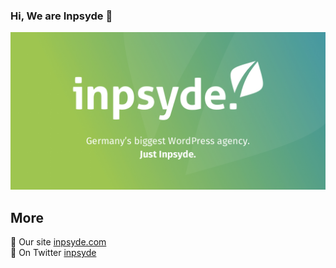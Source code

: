 ### Hi, We are Inpsyde 👋

![Inpsyde Welcome](https://raw.githubusercontent.com/inpsyde/.github/master/profile/inpsyde.jpg?raw=true)

## More
:page_with_curl: Our site [inpsyde.com](https://inpsyde.com/)<br>
:speech_balloon: On Twitter [inpsyde](https://twitter.com/inpsyde)<br>
